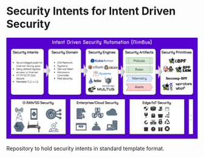 # Security Intents for Intent Driven Security

![](res/nimbus.png)

Repository to hold security intents in standard template format.
